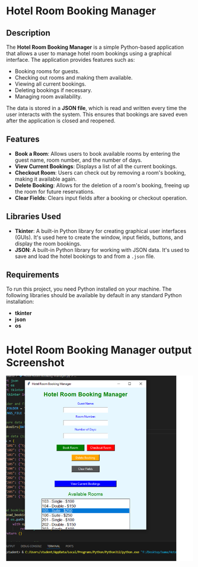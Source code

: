 # Hotel Room Booking Manager

## Description

The **Hotel Room Booking Manager** is a simple Python-based application that allows a user to manage hotel room bookings using a graphical interface. The application provides features such as:

- Booking rooms for guests.
- Checking out rooms and making them available.
- Viewing all current bookings.
- Deleting bookings if necessary.
- Managing room availability.

The data is stored in a **JSON file**, which is read and written every time the user interacts with the system. This ensures that bookings are saved even after the application is closed and reopened.

## Features

- **Book a Room**: Allows users to book available rooms by entering the guest name, room number, and the number of days.
- **View Current Bookings**: Displays a list of all the current bookings.
- **Checkout Room**: Users can check out by removing a room's booking, making it available again.
- **Delete Booking**: Allows for the deletion of a room's booking, freeing up the room for future reservations.
- **Clear Fields**: Clears input fields after a booking or checkout operation.

## Libraries Used

- **Tkinter**: A built-in Python library for creating graphical user interfaces (GUIs). It's used here to create the window, input fields, buttons, and display the room bookings.
- **JSON**: A built-in Python library for working with JSON data. It's used to save and load the hotel bookings to and from a `.json` file.

## Requirements

To run this project, you need Python installed on your machine. The following libraries should be available by default in any standard Python installation:

- **tkinter**
- **json**
- **os**


# Hotel Room Booking Manager output Screenshot

![Screenshot of the Hotel Booking manager](https://github.com/RichoAye/Hotel-Room-Booking-Manager/blob/main/out%20put%20of%20hotel%20booking%20manager.png?raw=true)
